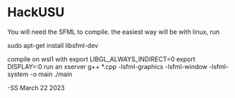 # HackUSU
You will need the SFML to compile.
the easiest way will be with linux, run 

sudo apt-get install libsfml-dev 

compile on wsl1 with
export LIBGL_ALWAYS_INDIRECT=0
export DISPLAY=:0
run an xserver
g++ *.cpp  -lsfml-graphics -lsfml-window -lsfml-system -o main
./main

-SS March 22 2023
